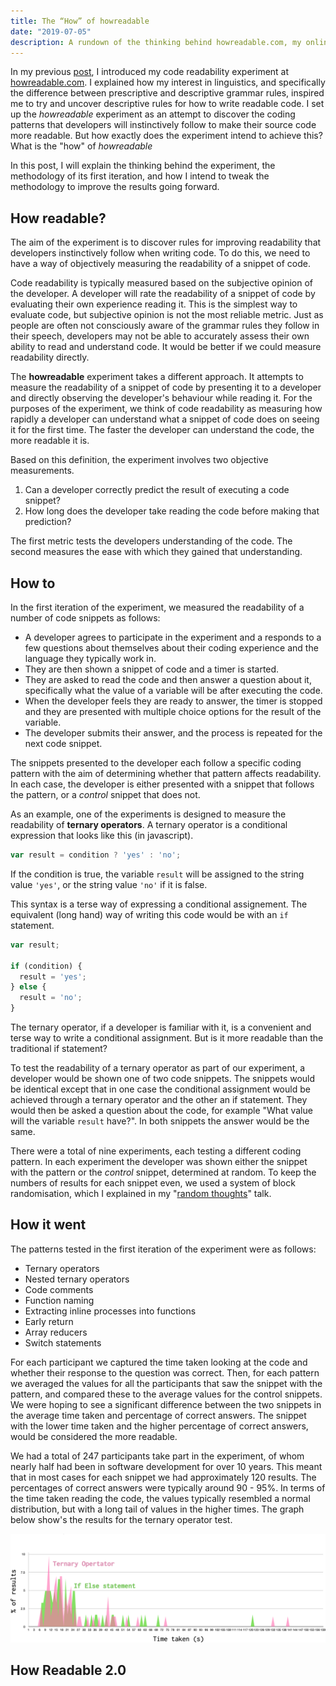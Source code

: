 ```yaml
---
title: The “How” of howreadable
date: "2019-07-05"
description: A rundown of the thinking behind howreadable.com, my online experiment to measure code readability. How the experiment works and what I hope to measure with it.
---
```


In my previous [post][1], I introduced my code readability experiment at [howreadable.com][2]. I explained how my interest in linguistics, and specifically the difference between prescriptive and descriptive grammar rules, inspired me to try and uncover descriptive rules for how to write readable code. I set up the *howreadable* experiment as an attempt to discover the coding patterns that developers will instinctively follow to make their source code more readable. But how exactly does the experiment intend to achieve this? What is the "how" of *howreadable*

In this post, I will explain the thinking behind the experiment, the methodology of its first iteration, and how I intend to tweak the methodology to improve the results going forward.

## How readable?

The aim of the experiment is to discover rules for improving readability that developers instinctively follow when writing code. To do this, we need to have a way of objectively measuring the readability of a snippet of code.

Code readability is typically measured based on the subjective opinion of the developer. A developer will rate the readability of a snippet of code by evaluating their own experience reading it. This is the simplest way to evaluate code, but subjective opinion is not the most reliable metric. Just as people are often not consciously aware of the grammar rules they follow in their speech, developers may not be able to accurately assess their own ability to read and understand code. It would be better if we could measure readability directly.

The **howreadable** experiment takes a different approach. It attempts to measure the readability of a snippet of code by presenting it to a developer and directly observing the developer's behaviour while reading it. For the purposes of the experiment, we think of code readability as measuring how rapidly a developer can understand what a snippet of code does on seeing it for the first time. The faster the developer can understand the code, the more readable it is.

Based on this definition, the experiment involves two objective measurements.

1. Can a developer correctly predict the result of executing a code snippet?
2. How long does the developer take reading the code before making that prediction?

The first metric tests the developers understanding of the code. The second measures the ease with which they gained that understanding.

## How to

In the first iteration of the experiment, we measured the readability of a number of code snippets as follows:

- A developer agrees to participate in the experiment and a responds to a few questions about themselves about their coding experience and the language they typically work in.
- They are then shown a snippet of code and a timer is started.
- They are asked to read the code and then answer a question about it, specifically what the value of a variable will be after executing the code.
- When the developer feels they are ready to answer, the timer is stopped and they are presented with multiple choice options for the result of the variable.
- The developer submits their answer, and the process is repeated for the next code snippet.

The snippets presented to the developer each follow a specific coding pattern with the aim of determining whether that pattern affects readability. In each case, the developer is either presented with a snippet that follows the pattern, or a *control* snippet that does not.

As an example, one of the experiments is designed to measure the readability of **ternary operators**. A ternary operator is a conditional expression that looks like this (in javascript).

```js
var result = condition ? 'yes' : 'no';
```

If the condition is true, the variable `result` will be assigned to the string value `'yes'`, or the string value `'no'` if it is false.

This syntax is a terse way of expressing a conditional assignement. The equivalent (long hand) way of writing this code would be with an `if` statement.

```js
var result;

if (condition) {
  result = 'yes';
} else {
  result = 'no';
}
```

The ternary operator, if a developer is familiar with it, is a convenient and terse way to write a conditional assignment. But is it more readable than the traditional if statement?

To test the readability of a ternary operator as part of our experiment, a developer would be shown one of two code snippets. The snippets would be identical except that in one case the conditional assignment would be achieved through a ternary operator and the other an if statement. They would then be asked a question about the code, for example "What value will the variable `result` have?". In both snippets the answer would be the same.

There were a total of nine experiments, each testing a different coding pattern. In each experiment the developer was shown either the snippet with the pattern or the *control* snippet, determined at random. To keep the numbers of results for each snippet even, we used a system of block randomisation, which I explained in my "[random thoughts](https://brightonruby.com/2018/random-thoughts-daniel-berzon/)" talk.

## How it went

The patterns tested in the first iteration of the experiment were as follows:

- Ternary operators
- Nested ternary operators
- Code comments
- Function naming
- Extracting inline processes into functions 
- Early return
- Array reducers
- Switch statements

For each participant we captured the time taken looking at the code and whether their response to the question was correct. Then, for each pattern we averaged the values for all the participants that saw the snippet with the pattern, and compared these to the average values for the control snippets. We were hoping to see a significant difference between the two snippets in the average time taken and percentage of correct answers. The snippet with the lower time taken and the higher percentage of correct answers, would be considered the more readable.

We had a total of 247 participants take part in the experiment, of whom nearly half had been in software development for over 10 years. This meant that in most cases for each snippet we had approximately 120 results. The percentages of correct answers were typically around 90 - 95%. In terms of the time taken reading the code, the values typically resembled a normal distribution, but with a long tail of values in the higher times. The graph below show's the results for the ternary operator test.

![Ternary Operator Results](./graph.png)



## How Readable 2.0



[1]:	/readable-code-prescription
[2]:	http://howreadable.com